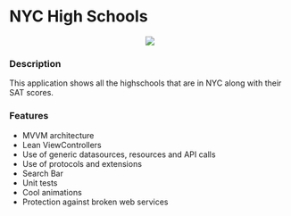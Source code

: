 # NYC High Schools

<div align="center">
  <img src="NYCHighschools.gif">
</div>

### Description
This application shows all the highschools that are in NYC along with their SAT scores.

### Features
- MVVM architecture
- Lean ViewControllers
- Use of generic datasources, resources and API calls
- Use of protocols and extensions
- Search Bar
- Unit tests
- Cool animations
- Protection against broken web services
